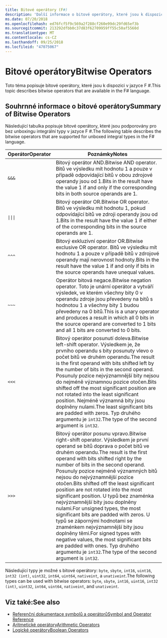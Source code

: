 ```yaml
---
title: Bitové operátory (F#)
description: 'Další informace o bitové operátory, které jsou k dispozici v programovacím jazyce F #.'
ms.date: 07/20/2018
ms.openlocfilehash: ed76fcf5f9c569a2f288cf260e99dc29fd65ef3b
ms.sourcegitcommit: 213292dfbb0c37d83f62709959ff55c50af5560d
ms.translationtype: MT
ms.contentlocale: cs-CZ
ms.lasthandoff: 09/25/2018
ms.locfileid: "47075067"
---
```

# <a name="bitwise-operators"></a><span data-ttu-id="1d181-103">Bitové operátory</span><span class="sxs-lookup"><span data-stu-id="1d181-103">Bitwise Operators</span></span>

<span data-ttu-id="1d181-104">Toto téma popisuje bitové operátory, které jsou k dispozici v jazyce F #.</span><span class="sxs-lookup"><span data-stu-id="1d181-104">This topic describes bitwise operators that are available in the F# language.</span></span>

## <a name="summary-of-bitwise-operators"></a><span data-ttu-id="1d181-105">Souhrnné informace o bitové operátory</span><span class="sxs-lookup"><span data-stu-id="1d181-105">Summary of Bitwise Operators</span></span>

<span data-ttu-id="1d181-106">Následující tabulka popisuje bitové operátory, které jsou podporovány pro bez unboxingu integrální typy v jazyce F #.</span><span class="sxs-lookup"><span data-stu-id="1d181-106">The following table describes the bitwise operators that are supported for unboxed integral types in the F# language.</span></span>

|<span data-ttu-id="1d181-107">Operátor</span><span class="sxs-lookup"><span data-stu-id="1d181-107">Operator</span></span>|<span data-ttu-id="1d181-108">Poznámky</span><span class="sxs-lookup"><span data-stu-id="1d181-108">Notes</span></span>|
|--------|-----|
|`&&&`|<span data-ttu-id="1d181-109">Bitový operátor AND.</span><span class="sxs-lookup"><span data-stu-id="1d181-109">Bitwise AND operator.</span></span> <span data-ttu-id="1d181-110">Bitů ve výsledku mít hodnotu 1 a pouze v případě odpovídající bitů v obou zdrojové operandy jsou od 1.</span><span class="sxs-lookup"><span data-stu-id="1d181-110">Bits in the result have the value 1 if and only if the corresponding bits in both source operands are 1.</span></span>|
|<code>&#124;&#124;&#124;</code>|<span data-ttu-id="1d181-111">Bitový operátor OR.</span><span class="sxs-lookup"><span data-stu-id="1d181-111">Bitwise OR operator.</span></span> <span data-ttu-id="1d181-112">Bitů ve výsledku mít hodnotu 1, pokud odpovídající bitů ve zdroji operandy jsou od 1.</span><span class="sxs-lookup"><span data-stu-id="1d181-112">Bits in the result have the value 1 if either of the corresponding bits in the source operands are 1.</span></span>|
|`^^^`|<span data-ttu-id="1d181-113">Bitový exkluzivní operátor OR.</span><span class="sxs-lookup"><span data-stu-id="1d181-113">Bitwise exclusive OR operator.</span></span> <span data-ttu-id="1d181-114">Bitů ve výsledku mít hodnotu 1 a pouze v případě bitů v zdrojové operandy mají nerovnost hodnoty.</span><span class="sxs-lookup"><span data-stu-id="1d181-114">Bits in the result have the value 1 if and only if bits in the source operands have unequal values.</span></span>|
|`~~~`|<span data-ttu-id="1d181-115">Operátor bitová negace.</span><span class="sxs-lookup"><span data-stu-id="1d181-115">Bitwise negation operator.</span></span> <span data-ttu-id="1d181-116">Toto je unární operátor a vytváří výsledek, ve kterém všechny bity 0 v operandu zdroje jsou převedeny na bitů s hodnotou 1 a všechny bity 1 budou převedeny na 0 bitů.</span><span class="sxs-lookup"><span data-stu-id="1d181-116">This is a unary operator and produces a result in which all 0 bits in the source operand are converted to 1 bits and all 1 bits are converted to 0 bits.</span></span>|
|`<<<`|<span data-ttu-id="1d181-117">Bitový operátor posunutí doleva.</span><span class="sxs-lookup"><span data-stu-id="1d181-117">Bitwise left-shift operator.</span></span> <span data-ttu-id="1d181-118">Výsledkem je, že prvního operandu s bity posunuty vlevo o počet bitů ve druhém operandu.</span><span class="sxs-lookup"><span data-stu-id="1d181-118">The result is the first operand with bits shifted left by the number of bits in the second operand.</span></span> <span data-ttu-id="1d181-119">Posunuly pozice nejvýznamnější bity nejsou do nejméně významnou pozice otočen.</span><span class="sxs-lookup"><span data-stu-id="1d181-119">Bits shifted off the most significant position are not rotated into the least significant position.</span></span> <span data-ttu-id="1d181-120">Nejméně významná bity jsou doplněny nulami.</span><span class="sxs-lookup"><span data-stu-id="1d181-120">The least significant bits are padded with zeros.</span></span> <span data-ttu-id="1d181-121">Typ druhého argumentu je `int32`.</span><span class="sxs-lookup"><span data-stu-id="1d181-121">The type of the second argument is `int32`.</span></span>|
|`>>>`|<span data-ttu-id="1d181-122">Bitový operátor posunu vpravo.</span><span class="sxs-lookup"><span data-stu-id="1d181-122">Bitwise right-shift operator.</span></span> <span data-ttu-id="1d181-123">Výsledkem je první operand se bitů doprava o počet bitů ve druhém operandu.</span><span class="sxs-lookup"><span data-stu-id="1d181-123">The result is the first operand with bits shifted right by the number of bits in the second operand.</span></span> <span data-ttu-id="1d181-124">Posunuly pozice nejméně významných bitů nejsou do nejvýznamnější pozice otočen.</span><span class="sxs-lookup"><span data-stu-id="1d181-124">Bits shifted off the least significant position are not rotated into the most significant position.</span></span> <span data-ttu-id="1d181-125">U typů bez znaménka nejvýznamnější bity jsou doplněny nulami.</span><span class="sxs-lookup"><span data-stu-id="1d181-125">For unsigned types, the most significant bits are padded with zeros.</span></span> <span data-ttu-id="1d181-126">U typů se zápornými hodnotami se znaménkem nejvýznamnější bity jsou doplněny těmi.</span><span class="sxs-lookup"><span data-stu-id="1d181-126">For signed types with negative values, the most significant bits are padded with ones.</span></span> <span data-ttu-id="1d181-127">Typ druhého argumentu je `int32`.</span><span class="sxs-lookup"><span data-stu-id="1d181-127">The type of the second argument is `int32`.</span></span>|

<span data-ttu-id="1d181-128">Následující typy je možné s bitové operátory: `byte`, `sbyte`, `int16`, `uint16`, `int32 (int)`, `uint32`, `int64`, `uint64`, `nativeint`, a `unativeint`.</span><span class="sxs-lookup"><span data-stu-id="1d181-128">The following types can be used with bitwise operators: `byte`, `sbyte`, `int16`, `uint16`, `int32 (int)`, `uint32`, `int64`, `uint64`, `nativeint`, and `unativeint`.</span></span>

## <a name="see-also"></a><span data-ttu-id="1d181-129">Viz také:</span><span class="sxs-lookup"><span data-stu-id="1d181-129">See also</span></span>

- [<span data-ttu-id="1d181-130">Referenční dokumentace symbolů a operátorů</span><span class="sxs-lookup"><span data-stu-id="1d181-130">Symbol and Operator Reference</span></span>](index.md)
- [<span data-ttu-id="1d181-131">Aritmetické operátory</span><span class="sxs-lookup"><span data-stu-id="1d181-131">Arithmetic Operators</span></span>](arithmetic-operators.md)
- [<span data-ttu-id="1d181-132">Logické operátory</span><span class="sxs-lookup"><span data-stu-id="1d181-132">Boolean Operators</span></span>](boolean-operators.md)
